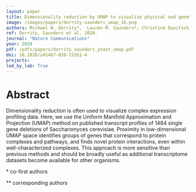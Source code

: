 ```yaml
---
layout: paper
title: Dimensionality reduction by UMAP to visualize physical and genetic interactions
image: /images/papers/dorrity-saunders_umap_1b.png
authors: Michael W. Dorrity*,  Lauren M. Saunders*, Christine Queitsch, Stanley Fields**, Cole Trapnell**
ref: Dorrity, Saunders et al. 2020.
journal: "Nature Communications"
year: 2020
pdf: /pdfs/papers/dorrity_saunders_yeast_umap.pdf
doi: 10.1038/s41467-020-15351-4
projects:
led_by_lab: True
---
```


# Abstract

Dimensionality reduction is often used to visualize complex expression profiling data. Here, we use the Uniform Manifold Approximation and Projection (UMAP) method on published transcript profiles of 1484 single gene deletions of Saccharomyces cerevisiae. Proximity in low-dimensional UMAP space identifies groups of genes that correspond to protein complexes and pathways, and finds novel protein interactions, even within well-characterized complexes. This approach is more sensitive than previous methods and should be broadly useful as additional transcriptome datasets become available for other organisms.

\* co-first authors

\*\* corresponding authors